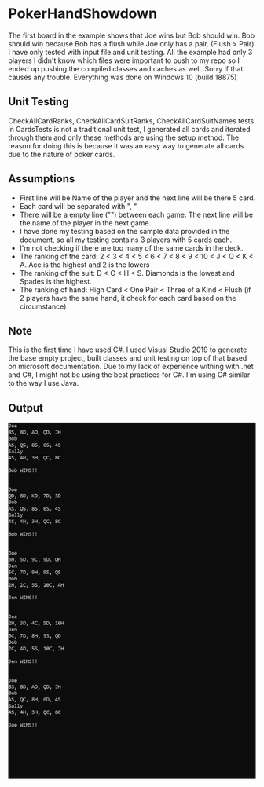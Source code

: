 # PokerHandShowdown

The first board in the example shows that Joe wins but Bob should win. Bob should win because Bob has a flush while Joe only has a pair. (Flush > Pair)
I have only tested with input file and unit testing. All the example had only 3 players
I didn't know which files were important to push to my repo so I ended up pushing the compiled classes and caches as well. Sorry if that causes any trouble.
Everything was done on Windows 10 (build 18875)

## Unit Testing

CheckAllCardRanks, CheckAllCardSuitRanks, CheckAllCardSuitNames tests in CardsTests is not a traditional unit test, I generated all cards and iterated through them and only these methods are using the setup method. The reason for doing this is because it was an easy way to generate all cards due to the nature of poker cards. 

## Assumptions
* First line will be Name of the player and the next line will be there 5 card.
* Each card will be separated with ", "
* There will be a empty line ("") between each game. The next line will be the name of the player in the next game.
* I have done my testing based on the sample data provided in the document, so all my testing contains 3 players with 5 cards each. 
* I'm not checking if there are too many of the same cards in the deck.
* The ranking of the card: 2 < 3 < 4 < 5 < 6 < 7 < 8 < 9 < 10 < J < Q < K < A. Ace is the highest and 2 is the lowers
* The ranking of the suit: D < C < H < S. Diamonds is the lowest and Spades is the highest.
* The ranking of hand: High Card < One Pair < Three of a Kind < Flush (if 2 players have the same hand, it check for each card based on the circumstance)

## Note
This is the first time I have used C#. I used Visual Studio 2019 to generate the base empty project, built classes and unit testing on top of that based on microsoft documentation. 
Due to my lack of experience withing with .net and C#, I might not be using the best practices for C#. I'm using C# similar to the way I use Java.

## Output
![output.png](https://github.com/Ullas-Gurukumar/PokerHandShowdown/raw/master/output.png)
